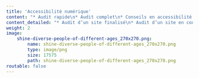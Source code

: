 ```yaml
---
title: 'Accessibilité numérique'
content: "* Audit rapide\n* Audit complet\n* Conseils en accessibilité web"
content_detailed: "* Audit d’un site finalisé\n* Audit d’un site en cours de développement\n* Accompagnement en accessibilité web\n* Conformité RGAA\n* Formation par Access42"
weight: 2
image:
    shine-diverse-people-of-different-ages_270x270.png:
        name: shine-diverse-people-of-different-ages_270x270.png
        type: image/png
        size: 17575
        path: shine-diverse-people-of-different-ages_270x270.png
routable: false
---
```


